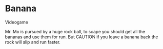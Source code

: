 # Banana
Videogame

Mr. Mo is pursued by a huge rock ball, to scape you should get all the bananas and use them for run. But CAUTION if you leave a banana back the rock will slip and run faster. 

